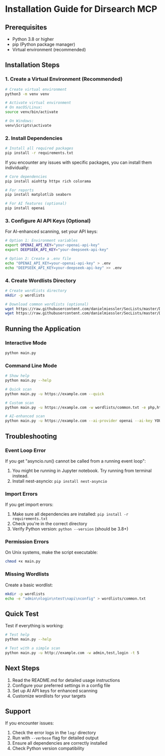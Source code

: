 # Installation Guide for Dirsearch MCP

## Prerequisites

- Python 3.8 or higher
- pip (Python package manager)
- Virtual environment (recommended)

## Installation Steps

### 1. Create a Virtual Environment (Recommended)

```bash
# Create virtual environment
python3 -m venv venv

# Activate virtual environment
# On macOS/Linux:
source venv/bin/activate

# On Windows:
venv\Scripts\activate
```

### 2. Install Dependencies

```bash
# Install all required packages
pip install -r requirements.txt
```

If you encounter any issues with specific packages, you can install them individually:

```bash
# Core dependencies
pip install aiohttp httpx rich colorama

# For reports
pip install matplotlib seaborn

# For AI features (optional)
pip install openai
```

### 3. Configure AI API Keys (Optional)

For AI-enhanced scanning, set your API keys:

```bash
# Option 1: Environment variables
export OPENAI_API_KEY="your-openai-api-key"
export DEEPSEEK_API_KEY="your-deepseek-api-key"

# Option 2: Create a .env file
echo "OPENAI_API_KEY=your-openai-api-key" > .env
echo "DEEPSEEK_API_KEY=your-deepseek-api-key" >> .env
```

### 4. Create Wordlists Directory

```bash
# Create wordlists directory
mkdir -p wordlists

# Download common wordlists (optional)
wget https://raw.githubusercontent.com/danielmiessler/SecLists/master/Discovery/Web-Content/common.txt -O wordlists/common.txt
wget https://raw.githubusercontent.com/danielmiessler/SecLists/master/Discovery/Web-Content/directory-list-2.3-small.txt -O wordlists/directory-list-small.txt
```

## Running the Application

### Interactive Mode

```bash
python main.py
```

### Command Line Mode

```bash
# Show help
python main.py --help

# Quick scan
python main.py -u https://example.com --quick

# Custom scan
python main.py -u https://example.com -w wordlists/common.txt -e php,html -t 20

# AI-enhanced scan
python main.py -u https://example.com --ai-provider openai --ai-key YOUR_KEY
```

## Troubleshooting

### Event Loop Error

If you get "asyncio.run() cannot be called from a running event loop":

1. You might be running in Jupyter notebook. Try running from terminal instead.
2. Install nest-asyncio: `pip install nest-asyncio`

### Import Errors

If you get import errors:

1. Make sure all dependencies are installed: `pip install -r requirements.txt`
2. Check you're in the correct directory
3. Verify Python version: `python --version` (should be 3.8+)

### Permission Errors

On Unix systems, make the script executable:

```bash
chmod +x main.py
```

### Missing Wordlists

Create a basic wordlist:

```bash
mkdir -p wordlists
echo -e "admin\nlogin\ntest\napi\nconfig" > wordlists/common.txt
```

## Quick Test

Test if everything is working:

```bash
# Test help
python main.py --help

# Test with a simple scan
python main.py -u http://example.com -w admin,test,login -t 5
```

## Next Steps

1. Read the README.md for detailed usage instructions
2. Configure your preferred settings in a config file
3. Set up AI API keys for enhanced scanning
4. Customize wordlists for your targets

## Support

If you encounter issues:

1. Check the error logs in the `log/` directory
2. Run with `--verbose` flag for detailed output
3. Ensure all dependencies are correctly installed
4. Check Python version compatibility